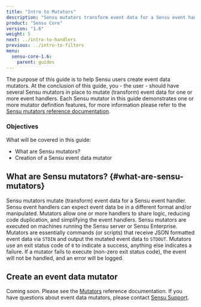 ```yaml
---
title: "Intro to Mutators"
description: "Sensu mutators transform event data for a Sensu event handler."
product: "Sensu Core"
version: "1.6"
weight: 5
next: ../intro-to-handlers
previous: ../intro-to-filters
menu:
  sensu-core-1.6:
    parent: guides
---
```


The purpose of this guide is to help Sensu users create event data mutators. At
the conclusion of this guide, you - the user - should have several Sensu
mutators in place to mutate (transform) event data for one or more event
handlers. Each Sensu mutator in this guide demonstrates one or more mutator
definition features, for more information please refer to the [Sensu mutators
reference documentation][1].

### Objectives

What will be covered in this guide:

- What are Sensu mutators?
- Creation of a Sensu event data mutator

## What are Sensu mutators? {#what-are-sensu-mutators}

Sensu mutators mutate (transform) event data for a Sensu event handler. Sensu
event handlers can expect event data be in a different format and/or
manipulated. Mutators allow one or more handlers to share logic, reducing code
duplication, and simplifying the event handlers. Sensu mutators are executed on
machines running the Sensu server or Sensu Enterprise. Mutators are essentially
commands (or scripts) that receive JSON formatted event data via `STDIN` and
output the mutated event data to `STDOUT`. Mutators use an exit status code of
`0` to indicate a success, anything else indicates a failure. If a mutator fails
to execute (non-zero exit status code), the event will not be handled, and an
error will be logged.

## Create an event data mutator

Coming soon. Please see the [Mutators][1] reference documentation. If you have
questions about event data mutators, please contact [Sensu Support][2].


[1]:  ../../reference/mutators/
[2]:  http://helpdesk.sensuapp.com

